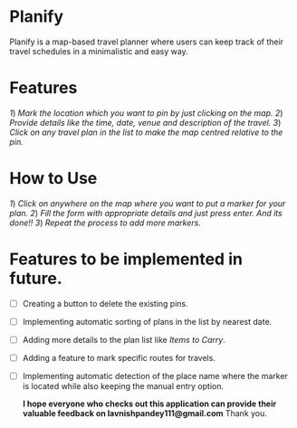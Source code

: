 # Planify
Planify is a map-based travel planner where users can keep track of their travel schedules in a minimalistic and easy way.

# Features
_1_) _Mark the location which you want to pin by just clicking on the map._
_2_) _Provide details like the time, date, venue and description of the travel._
_3_) _Click on any travel plan in the list to make the map centred relative to the pin._

# How to Use
_1_) _Click on anywhere on the map where you want to put a marker for your plan._
_2_) _Fill the form with appropriate details and just press enter. And its done!!_
_3_) _Repeat the process to add more markers._

# Features to be implemented in future.
- [ ] Creating a button to delete the existing pins.
- [ ] Implementing automatic sorting of plans in the list by nearest date.
- [ ] Adding more details to the plan list like _Items to Carry_.
- [ ] Adding a feature to mark specific routes for travels.
- [ ] Implementing automatic detection of the place name where the marker is located while also keeping the manual entry option.

  __I hope everyone who checks out this application can provide their valuable feedback on lavnishpandey111@gmail.com__
  Thank you.

